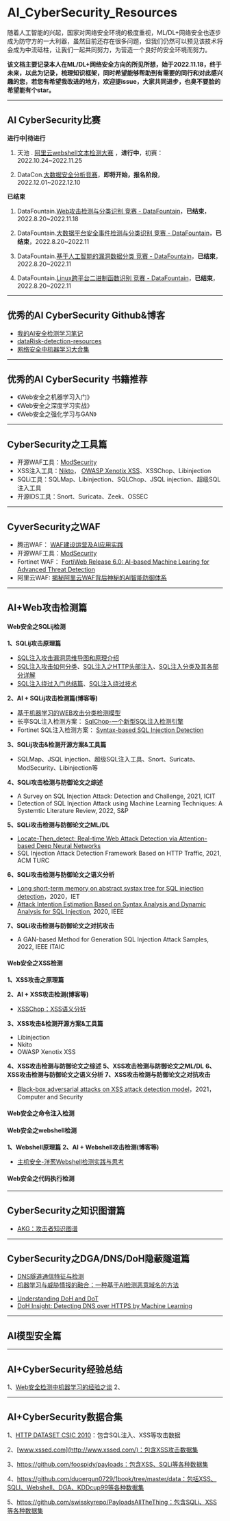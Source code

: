 # AI_CyberSecurity_Resources
随着人工智能的兴起，国家对网络安全环境的极度重视，ML/DL+网络安全也逐步成为防守方的一大利器，虽然目前还存在很多问题，但我们仍然可以预见该技术将会成为中流砥柱，让我们一起共同努力，为营造一个良好的安全环境而努力。  

**该文档主要记录本人在ML/DL+网络安全方向的所见所想，始于2022.11.18，终于未来，以此为记录，梳理知识框架，同时希望能够帮助到有需要的同行和对此感兴趣的您，若您有希望我改进的地方，欢迎提issue，大家共同进步，也臭不要脸的希望能有个star。**

---

## AI CyberSecurity比赛
**进行中|待进行**

1. 天池 . [阿里云webshell文本检测大赛](https://tianchi.aliyun.com/competition/entrance/532035/introduction) ，**进行中**，初赛：2022.10.24~2022.11.25

2. DataCon.[大数据安全分析竞赛](https://datacon.qianxin.com/datacon2022)，**即将开始，报名阶段**，2022.12.01~2022.12.10

**已结束**

1. DataFountain.[Web攻击检测与分类识别 竞赛 - DataFountain](https://www.datafountain.cn/competitions/596)，**已结束**， 2022.8.20~2022.11.18

2. DataFountain.[大数据平台安全事件检测与分类识别 竞赛 - DataFountain](https://www.datafountain.cn/competitions/595)，**已结束**，2022.8.20~2022.11
3. DataFountain.[基于人工智能的漏洞数据分类 竞赛 - DataFountain](https://www.datafountain.cn/competitions/594)，**已结束**，2022.8.20~2022.11
4. DataFountain.[Linux跨平台二进制函数识别 竞赛 - DataFountain](https://www.datafountain.cn/competitions/593)，**已结束**，2022.8.20~2022.11

---

## 优秀的AI CyberSecurity Github&博客
* [我的AI安全检测学习笔记](https://4o4notfound.org/index.php/archives/127/) 
* [dataRisk-detection-resources](https://github.com/LiaoWenzhe/dataRisk-detection-resources/blob/main/README_zh-CN.md) 
* [网络安全中机器学习大合集](https://github.com/jivoi/awesome-ml-for-cybersecurity/blob/master/README_ch.md)

---

## 优秀的AI CyberSecurity 书籍推荐
* 《Web安全之机器学习入门》
* 《Web安全之深度学习实战》
* 《Web安全之强化学习与GAN》

---

## CyberSecurity之工具篇
* 开源WAF工具：[ModSecurity](http://www.modsecurity.cn/)
* XSS注入工具：[Nikto](https://github.com/sullo/nikto)，	[OWASP Xenotix XSS](https://github.com/ajinabraham/OWASP-Xenotix-XSS-Exploit-Framework)、XSSChop、Libinjection
* SQLi工具：SQLMap、Libinjection、SQLChop、JSQL injection、超级SQL注入工具
* 开源IDS工具：Snort、Suricata、Zeek、OSSEC

---

## CyverSecurity之WAF
* 腾迅WAF： [WAF建设运营及AI应用实践](https://security.tencent.com/index.php/blog/msg/145)
* 开源WAF工具：[ModSecurity](http://www.modsecurity.cn/)
* Fortinet WAF： [FortiWeb Release 6.0: AI-based Machine Learing for Advanced Threat Detection](https://www.fortinet.com/blog/business-and-technology/fortiweb-release-6-0--ai-based-machine-learning-for-advanced-thr)
* 阿里云WAF: [揭秘阿里云WAF背后神秘的AI智能防御体系](https://developer.aliyun.com/article/723263?spm=a2c6h.14164896.0.0.7cc13a49u3CTps)

---

## AI+Web攻击检测篇
#### Web安全之SQLij检测
**1、SQLij攻击原理篇**
* [SQL注入攻击漏洞思维导图和原理介绍](https://blog.csdn.net/sycamorelg/article/details/125148706?spm=1001.2014.3001.5502)
* [SQL注入攻击如何分类](https://www.jianshu.com/p/52f4a371c8b7)、[SQL注入之HTTP头部注入](https://blog.csdn.net/qq_52072846/article/details/123006267)、[SQL注入分类及其各部分详解](https://www.cnblogs.com/sunny11/p/14402679.html#_label3)
* [SQL注入绕过入门总结篇](https://www.freebuf.com/articles/web/281586.html)、[SQL注入绕过技术](https://blog.csdn.net/Likhaooo/article/details/122746954)

**2、AI + SQLij攻击检测篇(博客等)**

* [基于机器学习的WEB攻击分类检测模型]( https://www.freebuf.com/news/184687.html)
* 长亭SQL注入检测方案： [SqlChop-一个新型SQL注入检测引擎](https://blog.chaitin.cn/sqlchop-the-sqli-detection-engine/)
* Fortinet SQL注入检测方案： [Syntax-based SQL Injection Detection](https://help.fortinet.com/fweb/580/Content/FortiWeb/fortiweb-admin/syntaxbased_sqli_detect.htm#syntax-sqli-detect-builtin-template)

**3、SQLij攻击&检测开源方案&工具篇**

* SQLMap、JSQL injection、超级SQL注入工具、Snort、Suricata、ModSecurity、Libinjection等

**4、SQLi攻击检测与防御论文之综述**

* A Survey on SQL Injection Attack: Detection and Challenge, 2021, ICIT
* Detection of SQL Injection Attack using Machine Learning Techniques: A Systemtic Literature Review, 2022, S&P

**5、SQLi攻击检测与防御论文之ML/DL**

* [Locate-Then_detect: Real-time Web Attack Detection via Attention-based Deep Neural Networks](https://www.ijcai.org/Proceedings/2019/0656.pdf)
* SQL Injection Attack Detection Framework Based on HTTP Traffic, 2021, ACM TURC

**6、SQLi攻击检测与防御论文之语义分析**

* [Long short-term memory on abstract systax tree for SQL injection detection](https://ietresearch.onlinelibrary.wiley.com/doi/10.1049/sfw2.12018)，2020，IET
* [Attack Intention Estimation Based on Syntax Analysis and Dynamic Analysis for SQL Injection](https://ieeexplore.ieee.org/abstract/document/9202752), 2020, IEEE

**7、SQLi攻击检测与防御论文之对抗攻击**

* A GAN-based Method for Generation SQL Injection Attack Samples, 2022, IEEE ITAIC

#### Web安全之XSS检测
**1、XSS攻击之原理篇**

**2、AI + XSS攻击检测(博客等)**

* [XSSChop：XSS语义分析](https://blog.51cto.com/u_15127693/4117204)

**3、XSS攻击&检测开源方案&工具篇**

* Libinjection
* Nkito
* OWASP Xenotix XSS

**4、XSS攻击检测与防御论文之综述**
**5、XSS攻击检测与防御论文之ML/DL**
**6、XSS攻击检测与防御论文之语义分析**
**7、XSS攻击检测与防御论文之对抗攻击**
* [Black-box adversarial attacks on XSS attack detection model](https://dl.acm.org/doi/10.1016/j.cose.2021.102554)，2021，Computer and Security

#### Web安全之命令注入检测

#### Web安全之webshell检测
**1、Webshell原理篇**
**2、AI + Webshell攻击检测(博客等)**
* [主机安全-洋葱Webshell检测实践与思考](https://security.tencent.com/index.php/blog/msg/152)

#### Web安全之代码执行检测

---

## CyberSecurity之知识图谱篇
- [AKG：攻击者知识图谱](https://4o4notfound.org/index.php/category/%E5%AE%89%E5%85%A8%E7%AE%97%E6%B3%95/)

---

## CyberSecurity之DGA/DNS/DoH隐蔽隧道篇
- [DNS隧道通信特征与检测](http://blog.nsfocus.net/dns-tunnel-communication-characteristics-detection/?from=timeline)
- [机器学习与威胁情报的融合：一种基于AI检测恶意域名的方法](https://www.freebuf.com/articles/es/187451.html)

* [Understanding DoH and DoT](https://incompass.netstar-inc.com/understanding-doh-and-dot/)
* [DoH Insight: Detecting DNS over HTTPS by Machine Learning](https://sappan-project.eu/wp-content/uploads/2020/09/DOH-2.pdf)



---

## AI模型安全篇


---

## AI+CyberSecurity经验总结
1、[Web安全检测中机器学习的经验之谈](https://iami.xyz/ML-IN-Webshell-Detection-Advantages-And-Disadvantages/)
2、

---

## AI+CyberSecurity数据合集
1、[HTTP DATASET CSIC 2010](https://www.tic.itefi.csic.es/dataset/)：包含SQL注入、XSS等攻击数据

2、[www.xssed.com](http://www.xssed.com/)：包含XSS攻击数据集

3、https://github.com/foospidy/payloads：包含XSS、SQLi等各种数据集

4、https://github.com/duoergun0729/1book/tree/master/data：包括XSS、SQLI、Webshell、DGA、KDDcup99等各种数据集

5、https://github.com/swisskyrepo/PayloadsAllTheThing：包含SQLi、XSS等各种数据集


